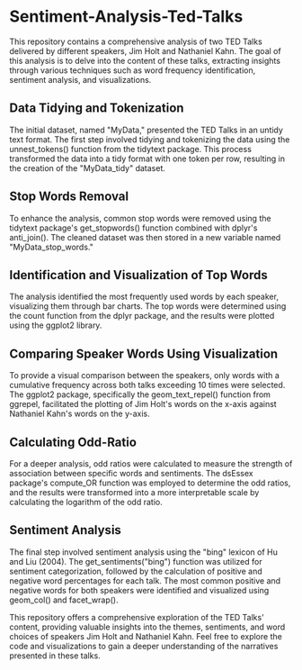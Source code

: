 # Sentiment-Analysis-Ted-Talks
This repository contains a comprehensive analysis of two TED Talks delivered by different speakers, Jim Holt and Nathaniel Kahn. The goal of this analysis is to delve into the content of these talks, extracting insights through various techniques such as word frequency identification, sentiment analysis, and visualizations.

## Data Tidying and Tokenization
The initial dataset, named "MyData," presented the TED Talks in an untidy text format. The first step involved tidying and tokenizing the data using the unnest_tokens() function from the tidytext package. This process transformed the data into a tidy format with one token per row, resulting in the creation of the "MyData_tidy" dataset.

## Stop Words Removal
To enhance the analysis, common stop words were removed using the tidytext package's get_stopwords() function combined with dplyr's anti_join(). The cleaned dataset was then stored in a new variable named "MyData_stop_words."

## Identification and Visualization of Top Words
The analysis identified the most frequently used words by each speaker, visualizing them through bar charts. The top words were determined using the count function from the dplyr package, and the results were plotted using the ggplot2 library.

## Comparing Speaker Words Using Visualization
To provide a visual comparison between the speakers, only words with a cumulative frequency across both talks exceeding 10 times were selected. The ggplot2 package, specifically the geom_text_repel() function from ggrepel, facilitated the plotting of Jim Holt's words on the x-axis against Nathaniel Kahn's words on the y-axis.

## Calculating Odd-Ratio
For a deeper analysis, odd ratios were calculated to measure the strength of association between specific words and sentiments. The dsEssex package's compute_OR function was employed to determine the odd ratios, and the results were transformed into a more interpretable scale by calculating the logarithm of the odd ratio.

## Sentiment Analysis
The final step involved sentiment analysis using the "bing" lexicon of Hu and Liu (2004). The get_sentiments("bing") function was utilized for sentiment categorization, followed by the calculation of positive and negative word percentages for each talk. The most common positive and negative words for both speakers were identified and visualized using geom_col() and facet_wrap().

This repository offers a comprehensive exploration of the TED Talks' content, providing valuable insights into the themes, sentiments, and word choices of speakers Jim Holt and Nathaniel Kahn. Feel free to explore the code and visualizations to gain a deeper understanding of the narratives presented in these talks.
